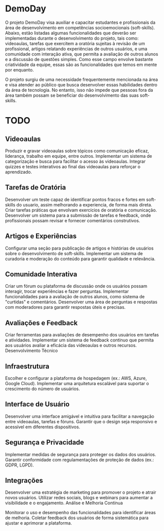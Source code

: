 # DemoDay
O projeto DemoDay visa auxiliar e capacitar estudantes e profissionais da área de desenvolvimento em competências socioemocionais (soft-skills). Abaixo, estão listadas algumas funcionalidades que deverão ser implementadas durante o desenvolvimento do projeto, tais como: videoaulas, tarefas que exercitem a oratória sujeitas à revisão de um profissional, artigos relatando experiências de outros usuários, e uma comunidade com interação ativa, que permita a avaliação de outros alunos e a discussão de questões simples. Como esse campo envolve bastante criatividade da equipe, essas são as funcionalidades que temos em mente por enquanto.

O projeto surgiu de uma necessidade frequentemente mencionada na área e visa atender ao público que busca desenvolver essas habilidades dentro da área de tecnologia. No entanto, isso não impede que pessoas fora da área também possam se beneficiar do desenvolvimento das suas soft-skills.

# TODO

## Videoaulas
Produzir e gravar videoaulas sobre tópicos como comunicação eficaz, liderança, trabalho em equipe, entre outros.
Implementar um sistema de categorização e busca para facilitar o acesso às videoaulas.
Integrar quizzes e testes interativos ao final das videoaulas para reforçar o aprendizado.

## Tarefas de Oratória
Desenvolver um teste capaz de identificar pontos fracos e fortes em soft-skills do usuario, assim melhorando a experiencia, de forma mais direta.
Criar tarefas práticas que envolvam exercícios de oratória e comunicação.
Desenvolver um sistema para a submissão de tarefas e feedback, onde profissionais possam revisar e fornecer comentários construtivos.

## Artigos e Experiências
Configurar uma seção para publicação de artigos e histórias de usuários sobre o desenvolvimento de soft-skills.
Implementar um sistema de curadoria e moderação do conteúdo para garantir qualidade e relevância.

## Comunidade Interativa
Criar um fórum ou plataforma de discussão onde os usuários possam interagir, trocar experiências e fazer perguntas.
Implementar funcionalidades para a avaliação de outros alunos, como sistema de "curtidas" e comentários.
Desenvolver uma área de perguntas e respostas com moderadores para garantir respostas úteis e precisas.

## Avaliações e Feedback
Criar ferramentas para avaliações de desempenho dos usuários em tarefas e atividades.
Implementar um sistema de feedback contínuo que permita aos usuários avaliar a eficácia das videoaulas e outros recursos.
Desenvolvimento Técnico

## Infraestrutura
Escolher e configurar a plataforma de hospedagem (ex.: AWS, Azure, Google Cloud).
Implementar uma arquitetura escalável para suportar o crescimento do número de usuários.

## Interface de Usuário
Desenvolver uma interface amigável e intuitiva para facilitar a navegação entre videoaulas, tarefas e fóruns.
Garantir que o design seja responsivo e acessível em diferentes dispositivos.

## Segurança e Privacidade
Implementar medidas de segurança para proteger os dados dos usuários.
Garantir conformidade com regulamentações de proteção de dados (ex.: GDPR, LGPD).

## Integrações
Desenvolver uma estratégia de marketing para promover o projeto e atrair novos usuários.
Utilizar redes sociais, blogs e webinars para aumentar a visibilidade e o engajamento.
Análise e Melhoria Contínua

Monitorar o uso e desempenho das funcionalidades para identificar áreas de melhoria.
Coletar feedback dos usuários de forma sistemática para ajustar e aprimorar a plataforma.
